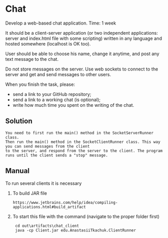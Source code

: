# Chat
Develop a web-based chat application.
Time: 1 week

It should be a client-server application (or two independent applications: server and index.html file with some scripting) written in any language and hosted somewhere (localhost is OK too).

User should be able to choose his name, change it anytime, and post any text message to the chat.

Do not store messages on the server.
Use web sockets to connect to the server and get and send messages to other users.

When you finish the task, please:
- send a link to your GitHub repository;
- send a link to a working chat (is optional);
- write how much time you spent on the writing of the chat.

## Solution

    You need to first run the main() method in the SocketServerRunner class.
    Then run the main() method in the SocketClientRunner class. This way you can send messages from the client
    to the server, and respond from the server to the client. The program runs until the client sends a "stop" message.


## Manual

To run several clients it is necessary
1. To build JAR file


       https://www.jetbrains.com/help/idea/compiling-applications.html#build_artifact

2. To start this file with the command (navigate to the proper folder first)

        cd out\artifacts\chat_client
        java -cp Client.jar edu.AnastasiiTkachuk.ClientRunner

